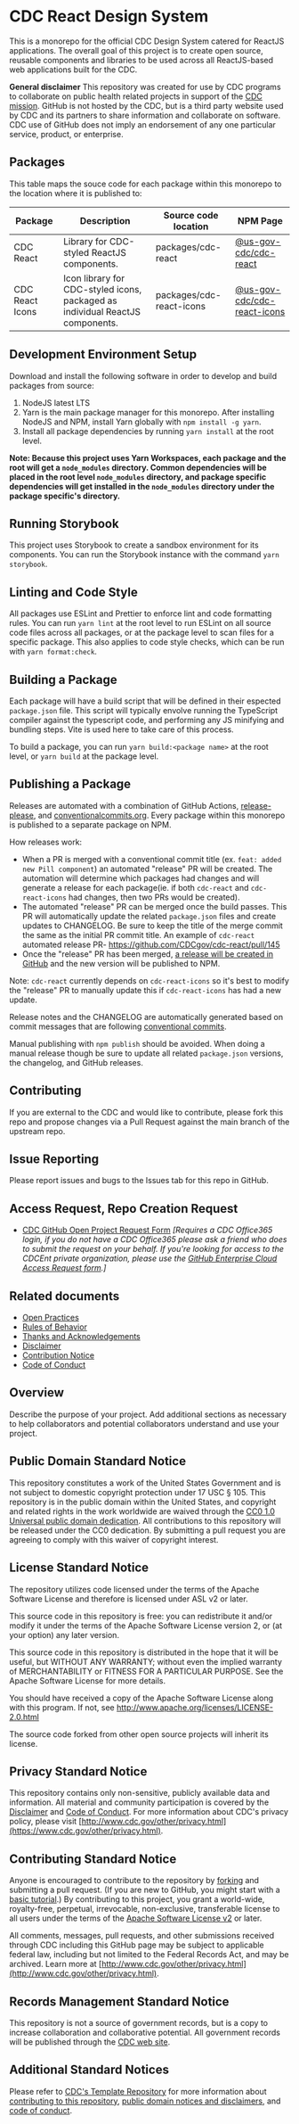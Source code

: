 # CDC React Design System

This is a monorepo for the official CDC Design System catered for ReactJS applications. The overall goal of this project is to create open source, reusable components and libraries to be used across all ReactJS-based web applications built for the CDC.

**General disclaimer** This repository was created for use by CDC programs to collaborate on public health related projects in support of the [CDC mission](https://www.cdc.gov/about/organization/mission.htm). GitHub is not hosted by the CDC, but is a third party website used by CDC and its partners to share information and collaborate on software. CDC use of GitHub does not imply an endorsement of any one particular service, product, or enterprise.

## Packages

This table maps the souce code for each package within this monorepo to the location where it is published to:

| Package         | Description                                                                   | Source code location     | NPM Page                                                                                 |
| --------------- | ----------------------------------------------------------------------------- | ------------------------ | ---------------------------------------------------------------------------------------- |
| CDC React       | Library for CDC-styled ReactJS components.                                    | packages/cdc-react       | [@us-gov-cdc/cdc-react](https://www.npmjs.com/package/@us-gov-cdc/cdc-react)             |
| CDC React Icons | Icon library for CDC-styled icons, packaged as individual ReactJS components. | packages/cdc-react-icons | [@us-gov-cdc/cdc-react-icons](https://www.npmjs.com/package/@us-gov-cdc/cdc-react-icons) |

## Development Environment Setup

Download and install the following software in order to develop and build packages from source:

1. NodeJS latest LTS
2. Yarn is the main package manager for this monorepo. After installing NodeJS and NPM, install Yarn globally with `npm install -g yarn`.
3. Install all package dependencies by running `yarn install` at the root level.

**Note: Because this project uses Yarn Workspaces, each package and the root will get a `node_modules` directory. Common dependencies will be placed in the root level `node_modules` directory, and package specific dependencies will get installed in the `node_modules` directory under the package specific's directory.**

## Running Storybook

This project uses Storybook to create a sandbox environment for its components. You can run the Storybook instance with the command `yarn storybook`.

## Linting and Code Style

All packages use ESLint and Prettier to enforce lint and code formatting rules. You can run `yarn lint` at the root level to run ESLint on all source code files across all packages, or at the package level to scan files for a specific package. This also applies to code style checks, which can be run with `yarn format:check`.

## Building a Package

Each package will have a build script that will be defined in their espected `package.json` file. This script will typically envolve running the TypeScript compiler against the typescript code, and performing any JS minifying and bundling steps. Vite is used here to take care of this process.

To build a package, you can run `yarn build:<package name>` at the root level, or `yarn build` at the package level.

## Publishing a Package

Releases are automated with a combination of GitHub Actions, [release-please](https://github.com/googleapis/release-please), and [conventionalcommits.org](https://www.conventionalcommits.org/en/v1.0.0/). Every package within this monorepo is published to a separate package on NPM.

How releases work:

- When a PR is merged with a conventional commit title (ex. `feat: added new Pill component`) an automated "release" PR will be created. The automation will determine which packages had changes and will generate a release for each package(ie. if both `cdc-react` and `cdc-react-icons` had changes, then two PRs would be created).
- The automated "release" PR can be merged once the build passes. This PR will automatically update the related `package.json` files and create updates to CHANGELOG. Be sure to keep the title of the merge commit the same as the initial PR commit title. An example of `cdc-react` automated release PR- https://github.com/CDCgov/cdc-react/pull/145
- Once the "release" PR has been merged, [a release will be created in GitHub](https://github.com/CDCgov/cdc-react/releases) and the new version will be published to NPM.

Note: `cdc-react` currently depends on `cdc-react-icons` so it's best to modify the "release" PR to manually update this if `cdc-react-icons` has had a new update.

Release notes and the CHANGELOG are automatically generated based on commit messages that are following [conventional commits](https://github.com/googleapis/release-please?tab=readme-ov-file#how-should-i-write-my-commits).

Manual publishing with `npm publish` should be avoided. When doing a manual release though be sure to update all related `package.json` versions, the changelog, and GitHub releases.

## Contributing

If you are external to the CDC and would like to contribute, please fork this repo and propose changes via a Pull Request against the main branch of the upstream repo.

## Issue Reporting

Please report issues and bugs to the Issues tab for this repo in GitHub.

## Access Request, Repo Creation Request

- [CDC GitHub Open Project Request Form](https://forms.office.com/Pages/ResponsePage.aspx?id=aQjnnNtg_USr6NJ2cHf8j44WSiOI6uNOvdWse4I-C2NUNk43NzMwODJTRzA4NFpCUk1RRU83RTFNVi4u) _[Requires a CDC Office365 login, if you do not have a CDC Office365 please ask a friend who does to submit the request on your behalf. If you're looking for access to the CDCEnt private organization, please use the [GitHub Enterprise Cloud Access Request form](https://forms.office.com/Pages/ResponsePage.aspx?id=aQjnnNtg_USr6NJ2cHf8j44WSiOI6uNOvdWse4I-C2NUQjVJVDlKS1c0SlhQSUxLNVBaOEZCNUczVS4u).]_

## Related documents

- [Open Practices](open_practices.md)
- [Rules of Behavior](rules_of_behavior.md)
- [Thanks and Acknowledgements](thanks.md)
- [Disclaimer](DISCLAIMER.md)
- [Contribution Notice](CONTRIBUTING.md)
- [Code of Conduct](code-of-conduct.md)

## Overview

Describe the purpose of your project. Add additional sections as necessary to help collaborators and potential collaborators understand and use your project.

## Public Domain Standard Notice

This repository constitutes a work of the United States Government and is not
subject to domestic copyright protection under 17 USC § 105. This repository is in
the public domain within the United States, and copyright and related rights in
the work worldwide are waived through the [CC0 1.0 Universal public domain dedication](https://creativecommons.org/publicdomain/zero/1.0/).
All contributions to this repository will be released under the CC0 dedication. By
submitting a pull request you are agreeing to comply with this waiver of
copyright interest.

## License Standard Notice

The repository utilizes code licensed under the terms of the Apache Software
License and therefore is licensed under ASL v2 or later.

This source code in this repository is free: you can redistribute it and/or modify it under
the terms of the Apache Software License version 2, or (at your option) any
later version.

This source code in this repository is distributed in the hope that it will be useful, but WITHOUT ANY
WARRANTY; without even the implied warranty of MERCHANTABILITY or FITNESS FOR A
PARTICULAR PURPOSE. See the Apache Software License for more details.

You should have received a copy of the Apache Software License along with this
program. If not, see http://www.apache.org/licenses/LICENSE-2.0.html

The source code forked from other open source projects will inherit its license.

## Privacy Standard Notice

This repository contains only non-sensitive, publicly available data and
information. All material and community participation is covered by the
[Disclaimer](https://github.com/CDCgov/template/blob/master/DISCLAIMER.md)
and [Code of Conduct](https://github.com/CDCgov/template/blob/master/code-of-conduct.md).
For more information about CDC's privacy policy, please visit [http://www.cdc.gov/other/privacy.html](https://www.cdc.gov/other/privacy.html).

## Contributing Standard Notice

Anyone is encouraged to contribute to the repository by [forking](https://help.github.com/articles/fork-a-repo)
and submitting a pull request. (If you are new to GitHub, you might start with a
[basic tutorial](https://help.github.com/articles/set-up-git).) By contributing
to this project, you grant a world-wide, royalty-free, perpetual, irrevocable,
non-exclusive, transferable license to all users under the terms of the
[Apache Software License v2](http://www.apache.org/licenses/LICENSE-2.0.html) or
later.

All comments, messages, pull requests, and other submissions received through
CDC including this GitHub page may be subject to applicable federal law, including but not limited to the Federal Records Act, and may be archived. Learn more at [http://www.cdc.gov/other/privacy.html](http://www.cdc.gov/other/privacy.html).

## Records Management Standard Notice

This repository is not a source of government records, but is a copy to increase
collaboration and collaborative potential. All government records will be
published through the [CDC web site](http://www.cdc.gov).

## Additional Standard Notices

Please refer to [CDC's Template Repository](https://github.com/CDCgov/template)
for more information about [contributing to this repository](https://github.com/CDCgov/template/blob/master/CONTRIBUTING.md),
[public domain notices and disclaimers](https://github.com/CDCgov/template/blob/master/DISCLAIMER.md),
and [code of conduct](https://github.com/CDCgov/template/blob/master/code-of-conduct.md).
